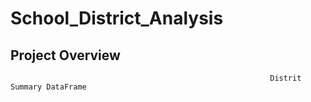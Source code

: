 # School_District_Analysis

## Project Overview 








                                                              Distrit Summary DataFrame
